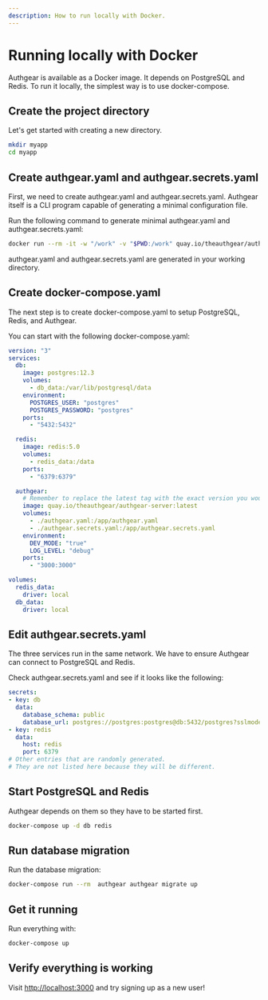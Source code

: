 ```yaml
---
description: How to run locally with Docker.
---
```


# Running locally with Docker

Authgear is available as a Docker image. It depends on PostgreSQL and Redis. To run it locally, the simplest way is to use docker-compose.

## Create the project directory

Let's get started with creating a new directory.

```bash
mkdir myapp
cd myapp
```

## Create authgear.yaml and authgear.secrets.yaml

First, we need to create authgear.yaml and authgear.secrets.yaml. Authgear itself is a CLI program capable of generating a minimal configuration file.

Run the following command to generate minimal authgear.yaml and authgear.secrets.yaml:

```bash
docker run --rm -it -w "/work" -v "$PWD:/work" quay.io/theauthgear/authgear-server authgear init
```

authgear.yaml and authgear.secrets.yaml are generated in your working directory.

## Create docker-compose.yaml

The next step is to create docker-compose.yaml to setup PostgreSQL, Redis, and Authgear.

You can start with the following docker-compose.yaml:

```yaml
version: "3"
services:
  db:
    image: postgres:12.3
    volumes:
      - db_data:/var/lib/postgresql/data
    environment:
      POSTGRES_USER: "postgres"
      POSTGRES_PASSWORD: "postgres"
    ports:
      - "5432:5432"

  redis:
    image: redis:5.0
    volumes:
      - redis_data:/data
    ports:
      - "6379:6379"

  authgear:
    # Remember to replace the latest tag with the exact version you would like to use!
    image: quay.io/theauthgear/authgear-server:latest
    volumes:
      - ./authgear.yaml:/app/authgear.yaml
      - ./authgear.secrets.yaml:/app/authgear.secrets.yaml
    environment:
      DEV_MODE: "true"
      LOG_LEVEL: "debug"
    ports:
      - "3000:3000"

volumes:
  redis_data:
    driver: local
  db_data:
    driver: local
```

## Edit authgear.secrets.yaml

The three services run in the same network. We have to ensure Authgear can connect to PostgreSQL and Redis.

Check authgear.secrets.yaml and see if it looks like the following:

```yaml
secrets:
- key: db
  data:
    database_schema: public
    database_url: postgres://postgres:postgres@db:5432/postgres?sslmode=disable
- key: redis
  data:
    host: redis
    port: 6379
# Other entries that are randomly generated.
# They are not listed here because they will be different.
```

## Start PostgreSQL and Redis

Authgear depends on them so they have to be started first.

```bash
docker-compose up -d db redis
```

## Run database migration

Run the database migration:

```bash
docker-compose run --rm  authgear authgear migrate up
```

## Get it running

Run everything with:

```bash
docker-compose up
```

## Verify everything is working

Visit [http://localhost:3000](http://localhost:3000) and try signing up as a new user!

